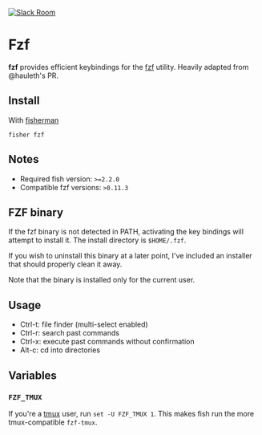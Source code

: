 [![Slack Room][slack-badge]][slack-link]

# Fzf

**fzf** provides efficient keybindings for the [fzf](https://github.com/junegunn/fzf) utility. Heavily adapted from @hauleth's PR.

## Install

With [fisherman]

```
fisher fzf
```

## Notes

* Required fish version: `>=2.2.0`
* Compatible fzf versions: `>0.11.3`

## FZF binary
If the fzf binary is not detected in PATH, activating the key bindings will attempt to install it. The install directory is `$HOME/.fzf`.

If you wish to uninstall this binary at a later point, I've included an installer that should properly clean it away.

Note that the binary is installed only for the current user.

## Usage

- Ctrl-t: file finder (multi-select enabled)
- Ctrl-r: search past commands
- Ctrl-x: execute past commands without confirmation
- Alt-c: cd into directories

## Variables

### `FZF_TMUX`

If you're a [tmux] user, run `set -U FZF_TMUX 1`. This makes fish run the more tmux-compatible `fzf-tmux`.

[tmux]:https://tmux.github.io/
[slack-link]: https://fisherman-wharf.herokuapp.com
[slack-badge]: https://fisherman-wharf.herokuapp.com/badge.svg
[fisherman]: https://github.com/fisherman/fisherman

